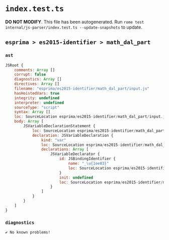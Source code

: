# `index.test.ts`

**DO NOT MODIFY**. This file has been autogenerated. Run `rome test internal/js-parser/index.test.ts --update-snapshots` to update.

## `esprima > es2015-identifier > math_dal_part`

### `ast`

```javascript
JSRoot {
	comments: Array []
	corrupt: false
	diagnostics: Array []
	directives: Array []
	filename: "esprima/es2015-identifier/math_dal_part/input.js"
	hasHoistedVars: true
	integrity: undefined
	interpreter: undefined
	sourceType: "script"
	syntax: Array []
	loc: SourceLocation esprima/es2015-identifier/math_dal_part/input.js 1:0-2:0
	body: Array [
		JSVariableDeclarationStatement {
			loc: SourceLocation esprima/es2015-identifier/math_dal_part/input.js 1:0-1:7
			declaration: JSVariableDeclaration {
				kind: "var"
				loc: SourceLocation esprima/es2015-identifier/math_dal_part/input.js 1:0-1:7
				declarations: Array [
					JSVariableDeclarator {
						id: JSBindingIdentifier {
							name: "_\u{1ee03}"
							loc: SourceLocation esprima/es2015-identifier/math_dal_part/input.js 1:4-1:7 (_𞸃)
						}
						init: undefined
						loc: SourceLocation esprima/es2015-identifier/math_dal_part/input.js 1:4-1:7
					}
				]
			}
		}
	]
}
```

### `diagnostics`

```
✔ No known problems!

```
